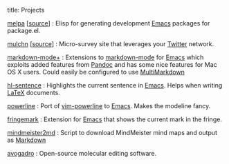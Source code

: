 title: Projects

    
[melpa] \[[source][melpa-source]\]
:   Elisp for generating development [Emacs] packages for package.el.

[mulchn] \[[source][mulchn-source]\]
:   Micro-survey site that leverages your [Twitter] network.


[markdown-mode+]
:   Extensions to [markdown-mode] for [Emacs] which exploits added
    features from [Pandoc] and has some nice features for Mac OS X
    users.  Could easily be configured to use [MultiMarkdown]

[hl-sentence]
:   Highlights the current sentence in [Emacs].  Helps when writing
    [LaTeX] documents.

[powerline]
:   Port of [vim-powerline] to [Emacs]. Makes the modeline fancy.

[fringemark]
:   Extension for [Emacs] that shows the current mark in the fringe.

[mindmeister2md]
:   Script to download MindMeister mind maps and
    output as [Markdown]

[avogadro]
:   Open-source molecular editing software.


[melpa]: http://melpa.milkbox.net
[melpa-source]: http://github.com/milkypostman/melpa
[LaTeX]: http://www.latex-project.org/
[mulchn]: http://mulchn.com/
[mulchn-source]: http://github.com/milkypostman/mulchn
[Twitter]: http://twitter.com
[powerline]: https://github.com/milkypostman/powerline
[vim-powerline]: https://github.com/Lokaltog/vim-powerline
[hl-sentence]: https://github.com/milkypostman/hl-sentence
[fringemark]: https://github.com/milkypostman/fringemark
[markdown-mode+]: https://github.com/milkypostman/markdown-mode-plus
[MultiMarkdown]: http://fletcherpenney.net/multimarkdown/
[Pandoc]: http://johnmacfarlane.net/pandoc/
[markdown-mode]: http://jblevins.org/projects/markdown-mode/
[Emacs]: http://www.gnu.org/s/emacs/
[Markdown]: http://daringfireball.net/projects/markdown/
[Avogadro]: http://avogadro.openmolecules.net
[mindmeister2md]: https://github.com/milkypostman/mindmeister2md
